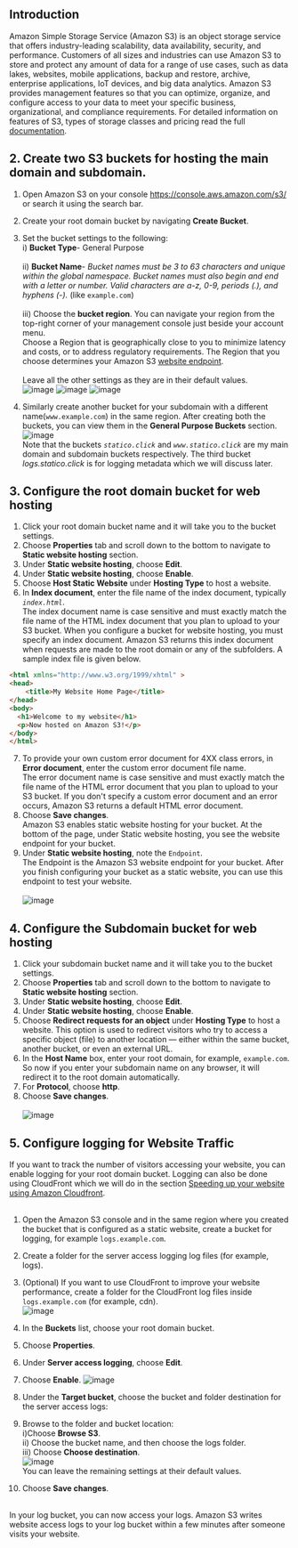 ## Introduction
Amazon Simple Storage Service (Amazon S3) is an object storage service that offers industry-leading scalability, data availability, security, and performance. Customers of all sizes and industries can use Amazon S3 to store and protect any amount of data for a range of use cases, such as data lakes, websites, mobile applications, backup and restore, archive, enterprise applications, IoT devices, and big data analytics. Amazon S3 provides management features so that you can optimize, organize, and configure access to your data to meet your specific business, organizational, and compliance requirements. For detailed information on features of S3, types of storage classes and pricing read the full [documentation](https://docs.aws.amazon.com/AmazonS3/latest/userguide/Welcome.html).

## 2. Create two S3 buckets for hosting the main domain and subdomain.
1. Open Amazon S3 on your console https://console.aws.amazon.com/s3/ or search it using the search bar.
2. Create your root domain bucket by navigating **Create Bucket**.
3. Set the bucket settings to the following:<br>
   i) **Bucket Type**- General Purpose<br><br>  ii) **Bucket Name**- *Bucket names must be 3 to 63 characters and unique within the global namespace. Bucket names must also begin and end with a letter or number. Valid characters are a-z, 0-9, periods (.), and hyphens (-).* (like `example.com`)<br><br>  iii) Choose the **bucket region**. You can navigate your region from the top-right corner of your management console just beside your account menu.<br>  Choose a Region that is geographically close to you to minimize latency and costs, or to address regulatory requirements. The Region that you choose determines your Amazon S3 [website endpoint]().<br><br>
Leave all the other settings as they are in their default values.   
![image](https://github.com/user-attachments/assets/0992efba-1102-44a2-92a3-bc7e3242ffc0)
![image](https://github.com/user-attachments/assets/0346d30c-cc56-4eae-adf5-fdb3db6a161e)
![image](https://github.com/user-attachments/assets/c1e63240-8750-4910-aecd-d80a3cdd4405)


5. Similarly create another bucket for your subdomain with a different name(`www.example.com`) in the same region. After creating both the buckets, you can view them in the **General Purpose Buckets** section.
   ![image](https://github.com/user-attachments/assets/d0468586-ea4b-4b1a-aa3f-a9c4980cae7e)<br>
   Note that the buckets *`statico.click`* and *`www.statico.click`* are my main domain and subdomain buckets respectively. The third bucket *logs.statico.click* is for logging metadata which we will discuss later. 

## 3. Configure the root domain bucket for web hosting
1. Click your root domain bucket name and it will take you to the bucket settings.
2. Choose **Properties** tab and scroll down to the bottom to navigate to **Static website hosting** section.
3. Under **Static website hosting**, choose **Edit**.
4. Under **Static website hosting**, choose **Enable**.
5. Choose **Host Static Website** under **Hosting Type** to host a website.
6. In **Index document**, enter the file name of the index document, typically *`index.html`*.<br>
The index document name is case sensitive and must exactly match the file name of the HTML index document that you plan to upload to your S3 bucket. When you configure a bucket for website hosting, you must specify an index document. Amazon S3 returns this index document when requests are made to the root domain or any of the subfolders. A sample index file is given below.<br>
```html
<html xmlns="http://www.w3.org/1999/xhtml" >
<head>
    <title>My Website Home Page</title>
</head>
<body>
  <h1>Welcome to my website</h1>
  <p>Now hosted on Amazon S3!</p>
</body>
</html>
```

7. To provide your own custom error document for 4XX class errors, in **Error document**, enter the custom error document file name.<br>
The error document name is case sensitive and must exactly match the file name of the HTML error document that you plan to upload to your S3 bucket. If you don't specify a custom error document and an error occurs, Amazon S3 returns a default HTML error document.<br>
8. Choose **Save changes**.<br>
Amazon S3 enables static website hosting for your bucket. At the bottom of the page, under Static website hosting, you see the website endpoint for your bucket.
9. Under **Static website hosting**, note the `Endpoint`.<br>
The Endpoint is the Amazon S3 website endpoint for your bucket. After you finish configuring your bucket as a static website, you can use this endpoint to test your website.<br><br>
![image](https://github.com/user-attachments/assets/5bb68432-c18f-47aa-b21d-5e76c834a57a)

## 4. Configure the Subdomain bucket for web hosting
1. Click your subdomain bucket name and it will take you to the bucket settings.
2. Choose **Properties** tab and scroll down to the bottom to navigate to **Static website hosting** section.
3. Under **Static website hosting**, choose **Edit**.
4. Under **Static website hosting**, choose **Enable**.
5. Choose **Redirect requests for an object** under **Hosting Type** to host a website. This  option is used to redirect visitors who try to access a specific object (file) to another location — either within the same bucket, another bucket, or even an external URL.
6. In the **Host Name** box, enter your root domain, for example, `example.com`. So now if you enter your subdomain name on any browser, it will redirect it to the root domain automatically. 
7. For **Protocol**, choose **http**.
8. Choose **Save changes**.<br><br>
![image](https://github.com/user-attachments/assets/4644b163-fac3-400a-9d77-33fbeb0e0149)

## 5. Configure logging for Website Traffic
If you want to track the number of visitors accessing your website, you can enable logging for your root domain bucket. Logging can also be done using CloudFront which we will do in the section [Speeding up your website using Amazon Cloudfront](CloudFront.md).<br><br>
1. Open the Amazon S3 console and in the same region where you created the bucket that is configured as a static website, create a bucket for logging, for example `logs.example.com`.
2. Create a folder for the server access logging log files (for example, logs).
3. (Optional) If you want to use CloudFront to improve your website performance, create a folder for the CloudFront log files inside `logs.example.com` (for example, cdn).<br>
![image](https://github.com/user-attachments/assets/573d3368-7694-4641-bffc-4b6bcf789b01)<br>

4. In the **Buckets** list, choose your root domain bucket.
5. Choose **Properties**.
6. Under **Server access logging**, choose **Edit**.
7. Choose **Enable**.
![image](https://github.com/user-attachments/assets/e701a78a-474a-4d52-94c2-ae10bc66ed0a)<br>

8. Under the **Target bucket**, choose the bucket and folder destination for the server access logs:
9. Browse to the folder and bucket location:<br>
    i)Choose **Browse S3**.<br>
   ii) Choose the bucket name, and then choose the logs folder.<br>
  iii) Choose **Choose destination**.<br>
   ![image](https://github.com/user-attachments/assets/3548ffbe-fba8-4134-b40f-f3982ed46917)<br>
   You can leave the remaining settings at their default values.

10. Choose **Save changes**.<br><br>

In your log bucket, you can now access your logs. Amazon S3 writes website access logs to your log bucket within a few minutes after someone visits your website.






